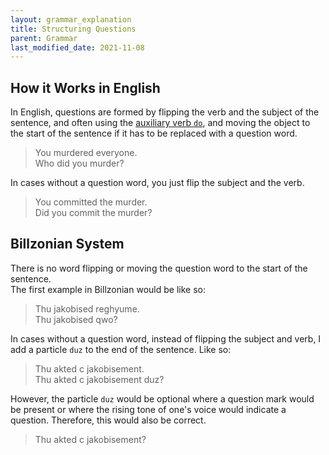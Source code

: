 ```yaml
---
layout: grammar_explanation
title: Structuring Questions
parent: Grammar
last_modified_date: 2021-11-08
---
```


## How it Works in English
In English, questions are formed by flipping the verb and the subject of the sentence, and often
using the [auxiliary verb `do`](https://en.wikipedia.org/wiki/Do-support),
and moving the object to the start of the sentence if it has to be replaced with a question word.
> You murdered everyone.  
  Who did you murder?

In cases without a question word, you just flip the subject and the verb.
> You committed the murder.  
  Did you commit the murder?

## Billzonian System
There is no word flipping or moving the question word to the start of the sentence.  
The first example in Billzonian would be like so:
> Thu jakobised reghyume.  
  Thu jakobised qwo?

In cases without a question word, instead of flipping the subject and verb, I add a particle `duz` to the end of the sentence.
Like so:
> Thu akted c jakobisement.  
  Thu akted c jakobisement duz?

However, the particle `duz` would be optional where a question mark would be
present or where the rising tone of one's voice would indicate a question.
Therefore, this would also be correct.
> Thu akted c jakobisement?